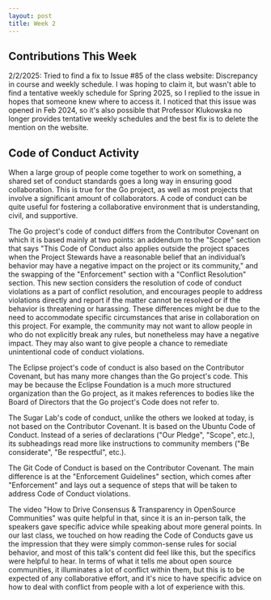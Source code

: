 ```yaml
---
layout: post
title: Week 2
---
```


## Contributions This Week
2/2/2025: Tried to find a fix to Issue #85 of the class website: Discrepancy in course and weekly schedule. I was hoping to claim it, but wasn't able to find a tentative weekly schedule for Spring 2025, so I replied to the issue in hopes that someone knew where to access it. I noticed that this issue was opened in Feb 2024, so it's also possible that Professor Klukowska no longer provides tentative weekly schedules and the best fix is to delete the mention on the website.

## Code of Conduct Activity

When a large group of people come together to work on something, a shared set of conduct standards goes a long way in ensuring good collaboration. This is true for the Go project, as well as most projects that involve a significant amount of collaborators. A code of conduct can be quite useful for fostering a collaborative environment that is understanding, civil, and supportive.

<!--more-->

The Go project's code of conduct differs from the Contributor Covenant on which it is based mainly at two points: an addendum to the "Scope" section that says "This Code of Conduct also applies outside the project spaces when the Project Stewards have a reasonable belief that an individual’s behavior may have a negative impact on the project or its community," and the swapping of the "Enforcement" section with a "Conflict Resolution" section. This new section considers the resolution of code of conduct violations as a part of conflict resolution, and encourages people to address violations directly and report if the matter cannot be resolved or if the behavior is threatening or harassing. These differences might be due to the need to accommodate specific circumstances that arise in collaboration on this project. For example, the community may not want to allow people in who do not explicitly break any rules, but nonetheless may have a negative impact. They may also want to give people a chance to remediate unintentional code of conduct violations.

The Eclipse project's code of conduct is also based on the Contributor Covenant, but has many more changes than the Go project's code. This may be because the Eclipse Foundation is a much more structured organization than the Go project, as it makes references to bodies like the Board of Directors that the Go project's Code does not refer to.

The Sugar Lab's code of conduct, unlike the others we looked at today, is not based on the Contributor Covenant. It is based on the Ubuntu Code of Conduct. Instead of a series of declarations ("Our Pledge", "Scope", etc.), its subheadings read more like instructions to community members ("Be considerate", "Be respectful", etc.).

The Git Code of Conduct is based on the Contributor Covenant. The main difference is at the "Enforcement Guidelines" section, which comes after "Enforcement" and lays out a sequence of steps that will be taken to address Code of Conduct violations.

The video "How to Drive Consensus & Transparency in OpenSource Communities" was quite helpful in that, since it is an in-person talk, the speakers gave specific advice while speaking about more general points. In our last class, we touched on how reading the Code of Conducts gave us the impression that they were simply common-sense rules for social behavior, and most of this talk's content did feel like this, but the specifics were helpful to hear. In terms of what it tells me about open source communities, it illuminates a lot of conflict within them, but this is to be expected of any collaborative effort, and it's nice to have specific advice on how to deal with conflict from people with a lot of experience with this.